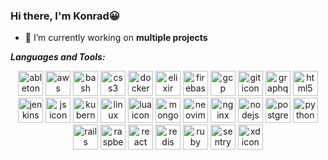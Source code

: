 ### Hi there, I'm Konrad😀
- 🌱 I’m currently working on **multiple projects**                               


***Languages and Tools:*** 

<div align="center">
  <img src="https://skillicons.dev/icons?i=ableton" width="40px" alt="ableton icon"/>
  <img src="https://skillicons.dev/icons?i=aws" width="40px" alt="aws icon"/>
  <img src="https://skillicons.dev/icons?i=bash" width="40px" alt="bash icon"/>
  <img src="https://skillicons.dev/icons?i=css" width="40px" alt="css3 icon"/>
  <img src="https://skillicons.dev/icons?i=docker" width="40px" alt="docker icon"/>
  <img src="https://skillicons.dev/icons?i=elixir" width="40px" alt="elixir icon"/>
  <img src="https://skillicons.dev/icons?i=firebase" width="40px" alt="firebase icon"/>
  <img src="https://skillicons.dev/icons?i=gcp" width="40px" alt="gcp icon"/>
  <img src="https://skillicons.dev/icons?i=git" width="40px" alt="git icon"/>
  <img src="https://skillicons.dev/icons?i=graphql" width="40px" alt="graphql icon"/>
  <img src="https://skillicons.dev/icons?i=html" width="40px" alt="html5 icon"/>
  <img src="https://skillicons.dev/icons?i=jenkins" width="40px" alt="jenkins icon"/>
  <img src="https://skillicons.dev/icons?i=js" width="40px" alt="js icon"/>
  <img src="https://skillicons.dev/icons?i=kubernetes" width="40px" alt="kubernetes icon"/>
  <img src="https://skillicons.dev/icons?i=linux" width="40px" alt="linux icon"/>
  <img src="https://skillicons.dev/icons?i=lua" width="40px" alt="lua icon"/>
  <img src="https://skillicons.dev/icons?i=mongodb" width="40px" alt="mongodb icon"/>
  <img src="https://skillicons.dev/icons?i=neovim" width="40px" alt="neovim icon"/>
  <img src="https://skillicons.dev/icons?i=nginx" width="40px" alt="nginx icon"/>
  <img src="https://skillicons.dev/icons?i=nodejs" width="40px" alt="nodejs icon"/>
  <img src="https://skillicons.dev/icons?i=postgres" width="40px" alt="postgres icon"/>
  <img src="https://skillicons.dev/icons?i=python" width="40px" alt="python icon"/>
  <img src="https://skillicons.dev/icons?i=rails" width="40px" alt="rails icon"/>
  <img src="https://skillicons.dev/icons?i=raspberrypi" width="40px" alt="raspberrypi icon"/>
  <img src="https://skillicons.dev/icons?i=react" width="40px" alt="react icon"/>
  <img src="https://skillicons.dev/icons?i=redis" width="40px" alt="redis icon"/>
  <img src="https://skillicons.dev/icons?i=ruby" width="40px" alt="ruby icon"/>
  <img src="https://skillicons.dev/icons?i=sentry" width="40px" alt="sentry icon"/>
  <img src="https://skillicons.dev/icons?i=xd" width="40px" alt="xd icon"/>
</div>

